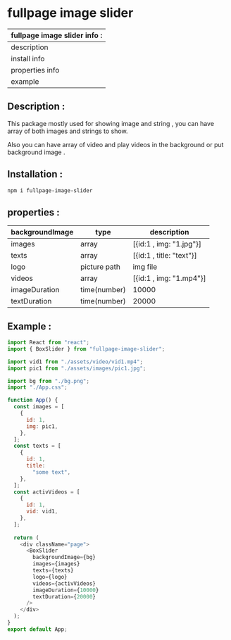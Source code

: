 # fullpage image slider

| fullpage image slider info : |
| ---------------------------- |
| description                  |
| install info                 |
| properties info              |
| example                      |

## Description :

This package mostly used for showing image and string , you can have array of both images and strings to show.

Also you can have array of video and play videos in the background or put background image .

## Installation :

```bash
npm i fullpage-image-slider
```

## properties :

| backgroundImage | type         | description              |
| --------------- | ------------ | ------------------------ |
| images          | array        | [{id:1 , img: "1.jpg"}]  |
| texts           | array        | [{id:1 , title: "text"}] |
| logo            | picture path | img file                 |
| videos          | array        | [{id:1 , img: "1.mp4"}]  |
| imageDuration   | time(number) | 10000                    |
| textDuration    | time(number) | 20000                    |

## Example :

```javascript
import React from "react";
import { BoxSlider } from "fullpage-image-slider";

import vid1 from "./assets/video/vid1.mp4";
import pic1 from "./assets/images/pic1.jpg";

import bg from "./bg.png";
import "./App.css";

function App() {
  const images = [
    {
      id: 1,
      img: pic1,
    },
  ];
  const texts = [
    {
      id: 1,
      title:
        "some text",
    },
  ];
  const activVideos = [
    {
      id: 1,
      vid: vid1,
    },
  ];
    
  return (
    <div className="page">
      <BoxSlider
        backgroundImage={bg}
        images={images}
        texts={texts}
        logo={logo}
        videos={activVideos}
        imageDuration={10000}
        textDuration={20000}
      />
    </div>
  );
}
export default App;

```
